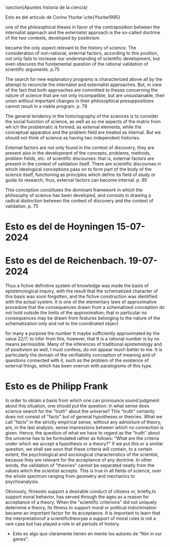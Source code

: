 \section{Apuntes historia de la ciencia}

Esto es del artículo de Corina Yturbe \cite{Yturbe1995}

one of the philosophical theses in favor of the contraposition between the internalist approach and the externalist approach is the so-called doctrine of the two contexts, developed by positivism.

became the only aspect relevant to the history of science. The consideration of non-rational, external factors, according to this position, not only fails to increase our understanding of scientific development, but even obscures the fundamental question of the rational validation of scientific arguments. p.75

The search for new explanatory programs is characterized above all by the attempt to reconcile the internalist and externalist approaches. But, in view of the fact that both approaches are committed to theses concerning the nature of science that are not only incompatible, but are unsustainable, their union without important changes in their philosophical presuppositions cannot result in a viable program. p. 79

The general tendency in the historiography of the sciences is to consider the social function of science, as weIl as so me aspects of the matrix from wh ich the problematic is formed, as external elements, while the conceptual apparatus and the problem field are treated as internal. But we should not think of science as having two independent histories.

External factors are not only found in the context of discovery, they are present also in the development of the concepts, problems, methods, problem fields, etc. of scientific discourses: that is, external factors are present in the context of validation itself. There are scientific discourses in which ideological conceptions pass on to form part of the body of the science itself, functioning as principles which define its field of study or guide its research; thus, external factors can become internal. p. 85

This conception constitutes the dominant framework in which the philosophy of science has been developed, and consists in drawing a radlcal distinction between the context of discovery and the context of validation. p. 75

# Esto es del de Hoyningen 15-07-2024

# Esto es del de Reichenbach. 19-07-2024

Thus a fictive definitive system of knowledge was made the basis of epistemological inquiry, with the result that the schematized character of this basis was soon forgotten, and the fictive construction was identified with the actual system. 
It is one of the elementary laws of approximative procedure that the consequences drawn from a schematized conception do not hold outside the limits of the approximation; that in particular no consequences may be drawn from features belonging to the nature of the schematization only and not to the coordinated object.

for many a purpose the number tt maybe sufficiently approximated by the value 22/7; to infer from this, however, that tt is a rational number is by no means permissible. Many of the inferences of traditional epistemology and of positivism as well, I must confess, do not appear much better to me. It is particularly the domain of the verifiability conception of meaning and of questions connected with it, such as the problem of the existence of external things, which has been overrun with paralogisms of this type.


# Esto es de Philipp Frank

In order to obtain a basis from which one can pronounce sound judgment about this situation, one should put the question: In what sense does science search for the "truth" about the universe? This "truth" certainly does not consist of "facts" but of general hypotheses or theories. 
What we call "facts" in the strictly empirical sense, without any admixture of theory, are, in the last analysis, sense impressions between which no connection is given.
Hence, the question of what we have to regard as the "truth" about the universe has to be formulated rather as follows: "What are the criteria under which we accept a hypothesis or a theory?" 
If we put this or a similar question, we shall see soon that these criteria will contain, to a certain extent, the psychological and sociological characteristics of the scientist, because they are relevant for the acceptance of any doctrine. 
In other words, the validation of "theories" cannot be separated neatly from the values which the scientist accepts. 
This is true in all fields of science, over the whole spectrum ranging from geometry and mechanics to psychoanalysis.

Obviously, fitnessto support a desirable conduct of citizens or, briefly,to support moral behavior, has served through the ages as a reason for acceptance of a theory. When the "scientific criterions" did not uniquely determine a theory, its fitness to support moral or political indoctrination became an important factor for its acceptance. 
It is important to learn that the interpretationof a scientifictheoryas a support of moral rules is not
a rare case but has played a role in all periods of history.

* Esto es algo que claramente tienen en mente los autores de "Not in our genes". 
